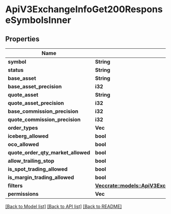 # ApiV3ExchangeInfoGet200ResponseSymbolsInner

## Properties

Name | Type | Description | Notes
------------ | ------------- | ------------- | -------------
**symbol** | **String** |  | 
**status** | **String** |  | 
**base_asset** | **String** |  | 
**base_asset_precision** | **i32** |  | 
**quote_asset** | **String** |  | 
**quote_asset_precision** | **i32** |  | 
**base_commission_precision** | **i32** |  | 
**quote_commission_precision** | **i32** |  | 
**order_types** | **Vec<String>** |  | 
**iceberg_allowed** | **bool** |  | 
**oco_allowed** | **bool** |  | 
**quote_order_qty_market_allowed** | **bool** |  | 
**allow_trailing_stop** | **bool** |  | 
**is_spot_trading_allowed** | **bool** |  | 
**is_margin_trading_allowed** | **bool** |  | 
**filters** | [**Vec<crate::models::ApiV3ExchangeInfoGet200ResponseSymbolsInnerFiltersInner>**](_api_v3_exchangeInfo_get_200_response_symbols_inner_filters_inner.md) |  | 
**permissions** | **Vec<String>** |  | 

[[Back to Model list]](../README.md#documentation-for-models) [[Back to API list]](../README.md#documentation-for-api-endpoints) [[Back to README]](../README.md)


